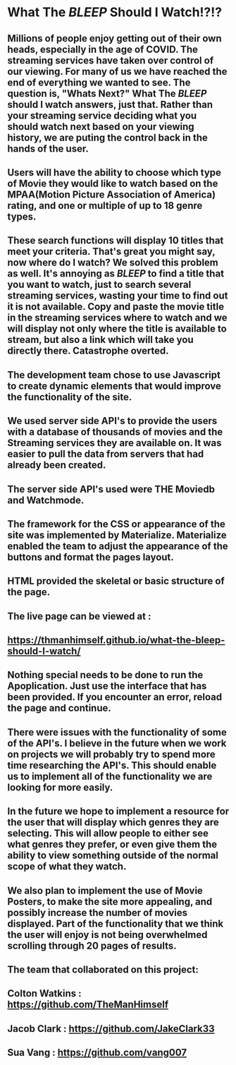 # What The *BLEEP* Should I Watch!?!?

## Millions of people enjoy getting out of their own heads, especially in the age of COVID. The streaming services have taken over control of our viewing. For many of us we have reached the end of everything we  wanted to see. The question is, "Whats Next?" What The *BLEEP* should I watch answers, just that. Rather than your streaming service deciding what you should watch next based on your viewing history, we are puting the control back in the hands of the user.

## Users will have the ability to choose which type of Movie they would like to watch based on the MPAA(Motion Picture Association of America) rating, and one or multiple of up to 18 genre types.

## These search functions will display 10 titles that meet your criteria. That's great you might say, now where do I watch? We  solved this problem as well. It's annoying as *BLEEP* to find a title that you want to watch, just to search several streaming services, wasting your time to find out it is not available. Copy and paste the movie title in the streaming services where to watch and we will display not only where the title is available to stream, but also a link which will take you directly there. Catastrophe overted. 

## The development team chose to use Javascript to create dynamic elements that would improve the functionality of the site. 

## We used server side API's to provide the users with a database of thousands of movies and the Streaming services they are available on. It was easier to pull the data from servers that had already been created. 

## The server side API's used were THE Moviedb and Watchmode.

## The framework for the CSS or appearance of the site was implemented by Materialize. Materialize enabled the team to adjust the appearance of the buttons and format the pages layout. 

## HTML provided the skeletal or basic structure of the page. 

## The live page can be viewed at :
## https://thmanhimself.github.io/what-the-bleep-should-I-watch/




## Nothing special needs to be done to run the Apoplication. Just use the interface that has been provided. If you encounter an error, reload the page and continue.


## There were issues with the functionality of some of the API's. I believe in the future when we work on projects we will probably try to spend more time researching the API's. This should enable us to implement all of the functionality we are looking for more easily.

##  In the future we hope to implement a resource for the user that will display which genres they are selecting. This will allow people to either see what genres they prefer, or even give them the ability to view something outside of the normal scope of what they watch.

## We also plan to implement the use of Movie Posters, to make the site more appealing, and possibly increase the number of movies displayed. Part of the functionality that we think the user will enjoy is not being overwhelmed scrolling through 20 pages of results.

## The team that collaborated on this project:

## Colton Watkins : https://github.com/TheManHimself
## Jacob Clark : https://github.com/JakeClark33
## Sua Vang : https://github.com/vang007